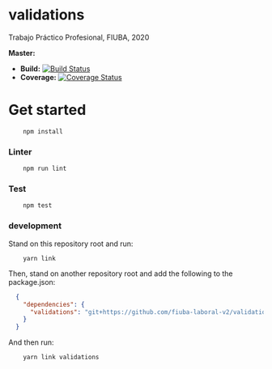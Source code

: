# validations
Trabajo Práctico Profesional, FIUBA, 2020

**Master:** 
  * **Build:** [![Build Status](https://travis-ci.com/fiuba-laboral-v2/validations.svg?branch=master)](https://travis-ci.com/fiuba-laboral-v2/validations)  
  * **Coverage:** [![Coverage Status](https://coveralls.io/repos/github/fiuba-laboral-v2/validations/badge.svg)](https://coveralls.io/github/fiuba-laboral-v2/validations)

# Get started

```
    npm install
```

### Linter

```
    npm run lint
```

### Test
```
    npm test
```

### development

Stand on this repository root and run:
```
    yarn link
```

Then, stand on another repository root and add the following to the package.json:
```json
  {
    "dependencies": {
      "validations": "git+https://github.com/fiuba-laboral-v2/validations.git#some-branch"
    }  
  }
```
And then run:
```
    yarn link validations
```
